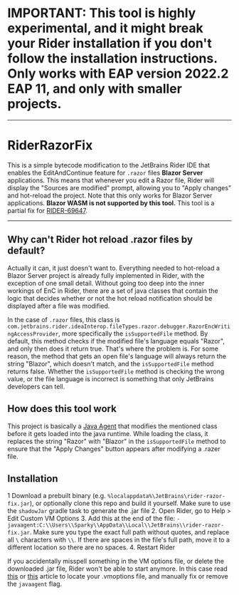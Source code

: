# IMPORTANT: This tool is highly experimental, and it might break your Rider installation if you don't follow the installation instructions. Only works with EAP version 2022.2 EAP 11, and only with smaller projects. 
___
# RiderRazorFix
This is a simple bytecode modification to the JetBrains Rider IDE that enables the EditAndContinue feature for `.razor` files **Blazor Server** applications. This means that whenever you edit a Razor file, Rider will display the "Sources are modified" prompt, allowing you to "Apply changes" and hot-reload the project. Note that this only works for Blazor Server applications. **Blazor WASM is not supported by this tool.** This tool is a partial fix for [RIDER-69647](https://youtrack.jetbrains.com/issue/RIDER-69647).
___
## Why can't Rider hot reload .razor files by default?
Actually it can, it just doesn't want to. Everything needed to hot-reload a Blazor Server project is already fully implemented in Rider, with the exception of one small detail. Without going too deep into the inner workings of EnC in Rider, there are a set of java classes that contain the logic that decides whether or not the hot reload notification should be displayed after a file was modified.

In the case of `.razor` files, this class is `com.jetbrains.rider.ideaInterop.fileTypes.razor.debugger.RazorEncWritingAccessProvider`, more specifically the `isSupportedFile` method. By default, this method checks if the modified file's language equals "Razor", and only then does it return true. That's where the problem is. For some reason, the method that gets an open file's language will always return the string "Blazor", which doesn't match, and the `isSupportedFile` method returns false. Whether the `isSupportedFile` method is checking the wrong value, or the file language is incorrect is something that only JetBrains developers can tell.

## How does this tool work
This project is basically a [Java Agent](https://stackify.com/what-are-java-agents-and-how-to-profile-with-them/#:~:text=Java%20agents%20are%20a%20special,ve%20existed%20since%20Java%205.) that modifies the mentioned class before it gets loaded into the java runtime. While loading the class, it replaces the string "Razor" with "Blazor" in the `isSupportedFile` method to ensure that the "Apply Changes" button appears after modifying a .razer file.

## Installation
1 Download a prebuilt binary (e.g. `%localappdata%\JetBrains\rider-razor-fix.jar`), or optionally clone this repo and build it yourself. Make sure to use the `shadowJar` gradle task to generate the .jar file
2. Open Rider, go to Help > Edit Custom VM Options
3. Add this at the end of the file: `-javaagent:C:\\Users\\Sparky\\AppData\\Local\\JetBrains\\rider-razor-fix.jar`. Make sure you type the exact full path without quotes, and replace all `\` characters with `\\`. If there are spaces in the file's full path, move it to a different location so there are no spaces.
4. Restart Rider

If you accidentally misspell something in the VM options file, or delete the downloaded .jar file, Rider won't be able to start anymore. In this case read [this](https://www.jetbrains.com/help/rider/Tuning_the_IDE.html) or [this](https://www.jetbrains.com/help/rider/Directories_Used_by_the_IDE_to_Store_Settings_Caches_Plugins_and_Logs.html#config-directory) article to locate your .vmoptions file, and manually fix or remove the `javaagent` flag.

